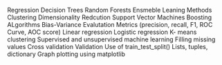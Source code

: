 Regression
Decision Trees
Random Forests
Ensmeble Leaning Methods
Clustering
Dimensionality Redcution
Support Vector Machines
Boosting ALgorithms
Bias-Variance
Evalutation Metrics (precision, recall, F1, ROC Curve, AOC score)
Linear regression
Logistic regression
K- means clustering
Supervised and unsupervised machine learning
Filling missing values
Cross validation
Validation
Use of train_test_split()
Lists, tuples, dictionary
Graph plotting using matplotlib
